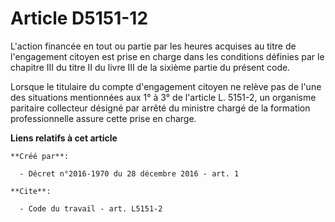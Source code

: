 # Article D5151-12

L'action financée en tout ou partie par les heures acquises au titre de l'engagement citoyen est prise en charge dans les
conditions définies par le chapitre III du titre II du livre III de la sixième partie du présent code. 

Lorsque le titulaire du compte d'engagement citoyen ne relève pas de l'une des situations mentionnées aux 1° à 3° de
l'article L. 5151-2, un organisme paritaire collecteur désigné par arrêté du ministre chargé de la formation professionnelle
assure cette prise en charge.

**Liens relatifs à cet article**

	**Créé par**:

	  - Décret n°2016-1970 du 28 décembre 2016 - art. 1

	**Cite**:

	  - Code du travail - art. L5151-2
